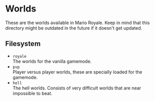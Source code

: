 # Worlds
These are the worlds available in Mario Royale. Keep in mind that this directory might be outdated in the future if it doesn't get updated.

## Filesystem
- `royale`<br>
The worlds for the vanilla gamemode.
- `pvp`<br>
Player versus player worlds, these are specially loaded for the gamemode.
- `hell`<br>
The hell worlds. Consists of very difficult worlds that are near impossible to beat.
